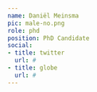 ```yaml
---
name: Daniël Meinsma
pic: male-no.png
role: phd
position: PhD Candidate
social:
- title: twitter
  url: #
- title: globe
  url: #
---
```

